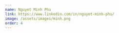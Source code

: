 ```yaml
---
name: Nguyet Minh Phu
link: https://www.linkedin.com/in/nguyet-minh-phu/
image: /assets/images/minh.png
order: 4
---
```

